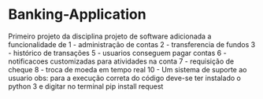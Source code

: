 # Banking-Application
Primeiro projeto da disciplina projeto de software
adicionada a funcionalidade de
1 - administração de contas
2 - transferencia de fundos
3 - histórico de transações
5 - usuarios conseguem pagar contas
6 - notificacoes customizadas para atividades na conta
7 - requisição de cheque 
8 - troca de moeda em tempo real
10 - Um sistema de suporte ao usuario
obs: para a execução correta do código deve-se ter instalado o python 3 e digitar no terminal pip install request
